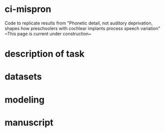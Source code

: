 # ci-mispron
Code to replicate results from "Phonetic detail, not auditory deprivation, shapes how preschoolers with cochlear implants process speech variation" ~This page is current under construction~

# description of task

# datasets

# modeling

# manuscript

